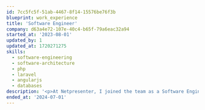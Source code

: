 ```yaml
---
id: 7cc5fc5f-51ab-4467-8f14-15576be76f3b
blueprint: work_experience
title: 'Software Engineer'
company: d63a4e72-107e-40c4-b65f-79a6eac32a94
started_at: '2023-08-01'
updated_by: 1
updated_at: 1720271275
skills:
  - software-engineering
  - software-architecture
  - php
  - laravel
  - angularjs
  - databases
description: '<p>At Netpresenter, I joined the team as a Software Engineer with the additional role of AI Consultant. My primary responsibilities included application development using Laravel and Doctrine, where I focused on creating efficient and scalable web applications. I was also heavily involved in software design and architecture, ensuring our solutions were robust and well-structured. In addition to development and design, I handled bug fixing, maintaining the reliability and performance of our applications. As an AI Consultant, I explored opportunities for in-house AI development, <strike>seeking innovative ways to integrate AI technologies to enhance our products</strike>.</p>'
ended_at: '2024-07-01'
---
```

